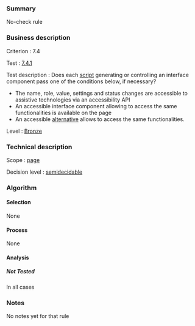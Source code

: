 ### Summary

No-check rule

### Business description

Criterion : 7.4

Test :
[7.4.1](http://www.accessiweb.org/index.php/accessiweb-22-english-version.html#test-7-4-1)

Test description : Does each
[script](http://www.braillenet.org/accessibilite/referentiel-aw21-en/glossaire.php#mScript)
generating or controlling an interface component pass one of the
conditions below, if necessary?

-   The name, role, value, settings and status changes are accessible to
    assistive technologies via an accessibility API
-   An accessible interface component allowing to access the same
    functionalities is available on the page
-   An accessible
    [alternative](http://www.braillenet.org/accessibilite/referentiel-aw21-en/glossaire.php#mAltScript)
    allows to access the same functionalities.

Level : [Bronze](/en/category/rules-design/accessiweb-11/level/bronze)

### Technical description

Scope : [page](/en/category/rules-design/accessiweb-11/scope/page)

Decision level :
[semidecidable](/en/category/rules-design/accessiweb-11/decision-level/semidecidable)

### Algorithm

#### Selection

None

#### Process

None

#### Analysis

##### Not Tested

In all cases

### Notes

No notes yet for that rule
